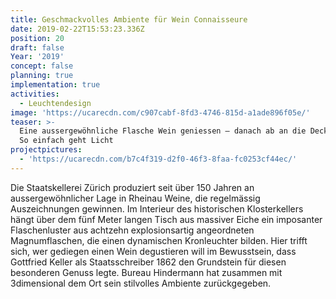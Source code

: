 ```yaml
---
title: Geschmackvolles Ambiente für Wein Connaisseure
date: 2019-02-22T15:53:23.336Z
position: 20
draft: false
Year: '2019'
concept: false
planning: true
implementation: true
activities:
  - Leuchtendesign
image: 'https://ucarecdn.com/c907cabf-8fd3-4746-815d-a1ade896f05e/'
teaser: >-
  Eine aussergewöhnliche Flasche Wein geniessen — danach ab an die Decke damit.
  So einfach geht Licht
projectpictures:
  - 'https://ucarecdn.com/b7c4f319-d2f0-46f3-8faa-fc0253cf44ec/'
---
```

Die Staatskellerei Zürich produziert seit über 150 Jahren an aussergewöhnlicher Lage in Rheinau Weine, die regelmässig Auszeichnungen gewinnen. Im Interieur des historischen Klosterkellers hängt über dem fünf Meter langen Tisch aus massiver Eiche ein imposanter Flaschenluster aus achtzehn explosionsartig angeordneten Magnumflaschen, die einen dynamischen Kronleuchter bilden. Hier trifft sich, wer gediegen einen Wein degustieren will im Bewusstsein, dass Gottfried Keller als Staatsschreiber 1862 den Grundstein für diesen besonderen Genuss legte. Bureau Hindermann hat zusammen mit 3dimensional dem Ort sein stilvolles Ambiente zurückgegeben.
